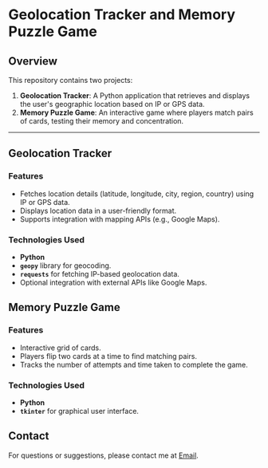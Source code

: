 # Geolocation Tracker and Memory Puzzle Game

## Overview
This repository contains two projects:

1. **Geolocation Tracker**: A Python application that retrieves and displays the user's geographic location based on IP or GPS data.
2. **Memory Puzzle Game**: An interactive game where players match pairs of cards, testing their memory and concentration.

---

## Geolocation Tracker

### Features
- Fetches location details (latitude, longitude, city, region, country) using IP or GPS data.
- Displays location data in a user-friendly format.
- Supports integration with mapping APIs (e.g., Google Maps).

### Technologies Used
- **Python**
- **`geopy`** library for geocoding.
- **`requests`** for fetching IP-based geolocation data.
- Optional integration with external APIs like Google Maps.

## Memory Puzzle Game

### Features
- Interactive grid of cards.
- Players flip two cards at a time to find matching pairs.
- Tracks the number of attempts and time taken to complete the game.

### Technologies Used
- **Python**
- **`tkinter`** for graphical user interface.

## Contact
For questions or suggestions, please contact me at [Email](mailto:dilseeratjassal@gmail.com).
